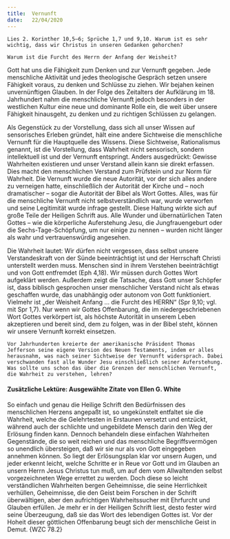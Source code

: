 ```yaml
---
title:  Vernunft
date:   22/04/2020
---
```


`Lies 2. Korinther 10,5–6; Sprüche 1,7 und 9,10. Warum ist es sehr wichtig, dass wir Christus in unseren Gedanken gehorchen?`

`Warum ist die Furcht des Herrn der Anfang der Weisheit?`

Gott hat uns die Fähigkeit zum Denken und zur Vernunft gegeben. Jede menschliche Aktivität und jedes theologische Gespräch setzen unsere Fähigkeit voraus, zu denken und Schlüsse zu ziehen. Wir bejahen keinen unvernünftigen Glauben. In der Folge des Zeitalters der Aufklärung im 18. Jahrhundert nahm die menschliche Vernunft jedoch besonders in der westlichen Kultur eine neue und dominante Rolle ein, die weit über unsere Fähigkeit hinausgeht, zu denken und zu richtigen Schlüssen zu gelangen.

Als Gegenstück zu der Vorstellung, dass sich all unser Wissen auf sensorisches Erleben gründet, hält eine andere Sichtweise die menschliche Vernunft für die Hauptquelle des Wissens. Diese Sichtweise, Rationalismus genannt, ist die Vorstellung, dass Wahrheit nicht sensorisch, sondern intellektuell ist und der Vernunft entspringt. Anders ausgedrückt: Gewisse Wahrheiten existieren und unser Verstand allein kann sie direkt erfassen. Dies macht den menschlichen Verstand zum Prüfstein und zur Norm für Wahrheit. Die Vernunft wurde die neue Autorität, vor der sich alles andere zu verneigen hatte, einschließlich der Autorität der Kirche und – noch dramatischer – sogar die Autorität der Bibel als Wort Gottes. Alles, was für die menschliche Vernunft nicht selbstverständlich war, wurde verworfen und seine Legitimität wurde infrage gestellt. Diese Haltung wirkte sich auf große Teile der Heiligen Schrift aus. Alle Wunder und übernatürlichen Taten Gottes – wie die körperliche Auferstehung Jesu, die Jungfrauengeburt oder die Sechs-Tage-Schöpfung, um nur einige zu nennen – wurden nicht länger als wahr und vertrauenswürdig angesehen.

Die Wahrheit lautet: Wir dürfen nicht vergessen, dass selbst unsere Verstandeskraft von der Sünde beeinträchtigt ist und der Herrschaft Christi unterstellt werden muss. Menschen sind in ihrem Verstehen beeinträchtigt und von Gott entfremdet (Eph 4,18). Wir müssen durch Gottes Wort aufgeklärt werden. Außerdem zeigt die Tatsache, dass Gott unser Schöpfer ist, dass biblisch gesprochen unser menschlicher Verstand nicht als etwas geschaffen wurde, das unabhängig oder autonom von Gott funktioniert. Vielmehr ist „der Weisheit Anfang … die Furcht des HERRN“ (Spr 9,10; vgl. mit Spr 1,7). Nur wenn wir Gottes Offenbarung, die im niedergeschriebenen Wort Gottes verkörpert ist, als höchste Autorität in unserem Leben akzeptieren und bereit sind, dem zu folgen, was in der Bibel steht, können wir unsere Vernunft korrekt einsetzen.

`Vor Jahrhunderten kreierte der amerikanische Präsident Thomas Jefferson seine eigene Version des Neuen Testaments, indem er alles herausnahm, was nach seiner Sichtweise der Vernunft widersprach. Dabei verschwanden fast alle Wunder Jesu einschließlich seiner Auferstehung. Was sollte uns schon das über die Grenzen der menschlichen Vernunft, die Wahrheit zu verstehen, lehren?`

#### Zusätzliche Lektüre: Ausgewählte Zitate von Ellen G. White

So einfach und genau die Heilige Schrift den Bedürfnissen des menschlichen Herzens angepaßt ist, so ungekünstelt entfaltet sie die Wahrheit, welche die Gelehrtesten in Erstaunen versetzt und entzückt, während auch der schlichte und ungebildete Mensch darin den Weg der Erlösung finden kann. Dennoch behandeln diese einfachen Wahrheiten Gegenstände, die so weit reichen und das menschliche Begriffsvermögen so unendlich übersteigen, daß wir sie nur als von Gott eingegeben annehmen können. So liegt der Erlösungsplan klar vor unsern Augen, und jeder erkennt leicht, welche Schritte er in Reue vor Gott und im Glauben an unsern Herrn Jesus Christus tun muß, um auf dem vom Allwaltenden selbst vorgezeichneten Wege errettet zu werden. Doch diese so leicht verständlichen Wahrheiten bergen Geheimnisse, die seine Herrlichkeit verhüllen, Geheimnisse, die den Geist beim Forschen in der Schrift überwältigen, aber den aufrichtigen Wahrheitssucher mit Ehrfurcht und Glauben erfüllen. Je mehr er in der Heiligen Schrift liest, desto fester wird seine Überzeugung, daß sie das Wort des lebendigen Gottes ist. Vor der Hoheit dieser göttlichen Offenbarung beugt sich der menschliche Geist in Demut. {WZC 78.2}